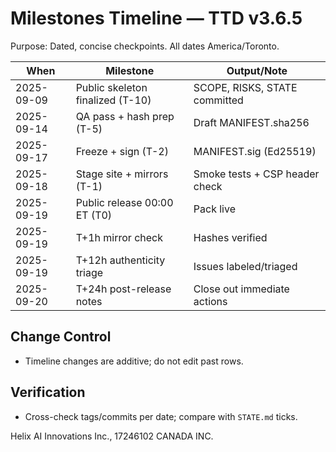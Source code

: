 # Milestones Timeline — TTD v3.6.5

Purpose: Dated, concise checkpoints. All dates America/Toronto.

| When        | Milestone                                      | Output/Note                           |
|-------------|--------------------------------------------------|---------------------------------------|
| 2025-09-09  | Public skeleton finalized (T-10)                | SCOPE, RISKS, STATE committed         |
| 2025-09-14  | QA pass + hash prep (T-5)                       | Draft MANIFEST.sha256                 |
| 2025-09-17  | Freeze + sign (T-2)                             | MANIFEST.sig (Ed25519)                |
| 2025-09-18  | Stage site + mirrors (T-1)                      | Smoke tests + CSP header check        |
| 2025-09-19  | Public release 00:00 ET (T0)                    | Pack live                             |
| 2025-09-19  | T+1h mirror check                               | Hashes verified                       |
| 2025-09-19  | T+12h authenticity triage                       | Issues labeled/triaged                |
| 2025-09-20  | T+24h post-release notes                        | Close out immediate actions           |

## Change Control
- Timeline changes are additive; do not edit past rows.

## Verification
- Cross-check tags/commits per date; compare with `STATE.md` ticks.


Helix AI Innovations Inc., 17246102 CANADA INC.
